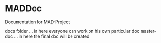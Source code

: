 MADDoc
======

Documentation for MAD-Project

docs folder ... in here everyone can work on his own particular doc
master-doc ... in here the final doc will be created